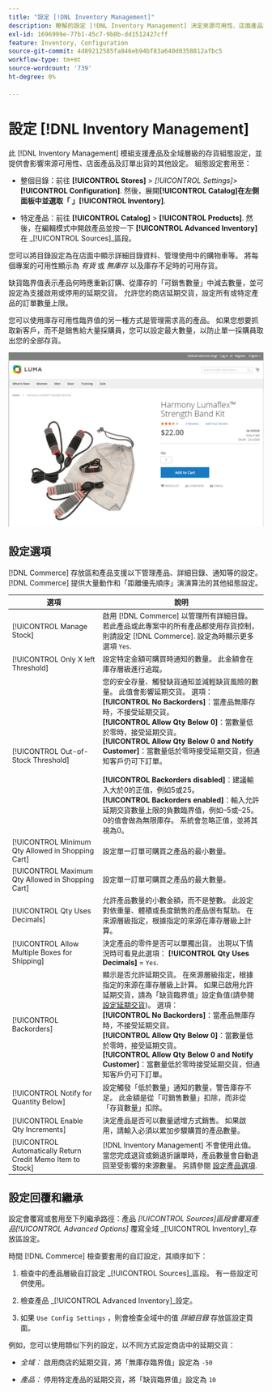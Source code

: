 ```yaml
---
title: "設定 [!DNL Inventory Management]"
description: 瞭解的設定 [!DNL Inventory Management] 決定來源可用性、店面產品和訂單出貨的選項。
exl-id: 1696999e-77b1-45c7-9b0b-dd1512427cff
feature: Inventory, Configuration
source-git-commit: 4d89212585fa846eb94bf83a640d0358812afbc5
workflow-type: tm+mt
source-wordcount: '739'
ht-degree: 0%

---
```


# 設定 [!DNL Inventory Management]

此 [!DNL Inventory Management] 模組支援產品及全域層級的存貨組態設定，並提供會影響來源可用性、店面產品及訂單出貨的其他設定。 組態設定套用至：

- 整個目錄：前往 **[!UICONTROL Stores]** > _[!UICONTROL Settings]_>**[!UICONTROL Configuration]**. 然後，展開&#x200B;**[!UICONTROL Catalog]**在左側面板中並選取「 」**[!UICONTROL Inventory]**.

- 特定產品：前往 **[!UICONTROL Catalog]** > **[!UICONTROL Products]**. 然後，在編輯模式中開啟產品並按一下 **[!UICONTROL Advanced Inventory]** 在 _[!UICONTROL Sources]_區段。

您可以將目錄設定為在店面中顯示詳細目錄資料、管理使用中的購物車等。 將每個專案的可用性顯示為 _有貨_ 或 _無庫存_ 以及庫存不足時的可用存貨。

缺貨臨界值表示產品何時應重新訂購、從庫存的「可銷售數量」中減去數量，並可設定為支援啟用或停用的延期交貨。 允許您的商店延期交貨，設定所有或特定產品的訂單數量上限。

您可以使用庫存可用性臨界值的另一種方式是管理需求高的產品。 如果您想要抓取新客戶，而不是銷售給大量採購員，您可以設定最大數量，以防止單一採購員取出您的全部存貨。

![有庫存的範例，只剩下1個](assets/storefront-stock-options-1-left.png)

## 設定選項

[!DNL Commerce] 存放區和產品支援以下管理產品、詳細目錄、通知等的設定。 [!DNL Commerce] 提供大量動作和「距離優先順序」演演算法的其他組態設定。

| 選項 | 說明 |
|--|--|
| [!UICONTROL Manage Stock] | 啟用 [!DNL Commerce] 以管理所有詳細目錄。 若此產品或此專案中的所有產品都使用存貨控制，則請設定 [!DNL Commerce]. 設定為時顯示更多選項 `Yes`. |
| [!UICONTROL Only X left Threshold] | 設定特定金額可購買時通知的數量。 此金額會在庫存層級進行追蹤。 |
| [!UICONTROL Out-of-Stock Threshold] | 您的安全存量、觸發缺貨通知並減輕缺貨風險的數量。 此值會影響延期交貨。 選項：<br />**[!UICONTROL No Backorders]**：當產品無庫存時，不接受延期交貨。<br />**[!UICONTROL Allow Qty Below 0]**：當數量低於零時，接受延期交貨。<br />**[!UICONTROL Allow Qty Below 0 and Notify Customer]**：當數量低於零時接受延期交貨，但通知客戶仍可下訂單。<br /><br />**[!UICONTROL Backorders disabled]**：建議輸入大於0的正值，例如5或25。 <br/>**[!UICONTROL Backorders enabled]**：輸入允許延期交貨數量上限的負數臨界值，例如–5或–25。 0的值會做為無限庫存。 系統會忽略正值，並將其視為0。 |
| [!UICONTROL Minimum Qty Allowed in Shopping Cart] | 設定單一訂單可購買之產品的最小數量。 |
| [!UICONTROL Maximum Qty Allowed in Shopping Cart] | 設定單一訂單可購買之產品的最大數量。 |
| [!UICONTROL Qty Uses Decimals] | 允許產品數量的小數金額，而不是整數。 此設定對依重量、體積或長度銷售的產品很有幫助。 在來源層級指定，根據指定的來源在庫存層級上計算。 |
| [!UICONTROL Allow Multiple Boxes for Shipping] | 決定產品的零件是否可以單獨出貨。 出現以下情況時可看見此選項： **[!UICONTROL Qty Uses Decimals]** = `Yes`. |
| [!UICONTROL Backorders] | 顯示是否允許延期交貨。 在來源層級指定，根據指定的來源在庫存層級上計算。 如果已啟用允許延期交貨，請為「缺貨臨界值」設定負值(請參閱 [設定延期交貨](backorders.md))。 選項：<br />**[!UICONTROL No Backorders]**：當產品無庫存時，不接受延期交貨。<br />**[!UICONTROL Allow Qty Below 0]**：當數量低於零時，接受延期交貨。<br />**[!UICONTROL Allow Qty Below 0 and Notify Customer]**：當數量低於零時接受延期交貨，但通知客戶仍可下訂單。 |
| [!UICONTROL Notify for Quantity Below] | 設定觸發「低於數量」通知的數量，警告庫存不足。 此金額是從「可銷售數量」扣除，而非從「存貨數量」扣除。 |
| [!UICONTROL Enable Qty Increments] | 決定產品是否可以數量遞增方式銷售。 如果啟用，請輸入必須以累加步驟購買的產品數量。 |
| [!UICONTROL Automatically Return Credit Memo Item to Stock] | [!DNL Inventory Management] 不會使用此值。 當您完成退貨或銷退折讓單時，產品數量會自動退回至受影響的來源數量。 另請參閱 [設定產品選項](product-options.md). |

## 設定回覆和繼承

設定會覆寫或套用至下列繼承路徑：產品 _[!UICONTROL Sources]_區段會覆寫產品_[!UICONTROL Advanced Options]_ 覆寫全域 _[!UICONTROL Inventory]_存放區設定。

時間 [!DNL Commerce] 檢查要套用的自訂設定，其順序如下：

1. 檢查中的產品層級自訂設定 _[!UICONTROL Sources]_區段。 有一些設定可供使用。

1. 檢查產品 _[!UICONTROL Advanced Inventory]_設定。

1. 如果 `Use Config Settings` ，則會檢查全域中的值 _詳細目錄_ 存放區設定頁面。

例如，您可以使用類似下列的設定，以不同方式設定商店中的延期交貨：

- _全域：_ 啟用商店的延期交貨，將「無庫存臨界值」設定為 `-50`

- _產品：_ 停用特定產品的延期交貨，將「缺貨臨界值」設定為 `10`
